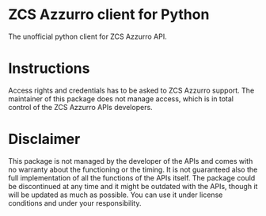 # ZCS Azzurro client for Python
The unofficial python client for ZCS Azzurro API.

# Instructions
Access rights and credentials has to be asked to ZCS Azzurro support. 
The maintainer of this package does not manage access, 
which is in total control of the ZCS Azzurro APIs developers.

# Disclaimer
This package is not managed by the developer of the APIs and comes with no warranty about the functioning or the timing.
It is not guaranteed also the full implementation of all the functions of the APIs itself.
The package could be discontinued at any time and it might be outdated with the APIs, 
though it will be updated as much as possible.
You can use it under license conditions and under your responsibility.